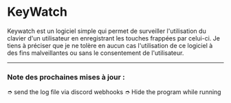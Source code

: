 # KeyWatch

Keywatch est un logiciel simple qui permet de surveiller l'utilisation du clavier d'un utilisateur en 
enregistrant les touches frappées par celui-ci. Je tiens à préciser que je ne tolère
en aucun cas l'utilisation de ce logiciel à des fins malveillantes ou sans le consentement de l'utilisateur.

---

### Note des prochaines mises à jour :  
➮ send the log file via discord webhooks
➮ Hide the program while running

